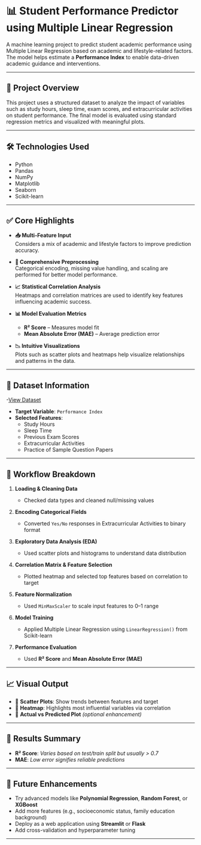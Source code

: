 # 📊 Student Performance Predictor using Multiple Linear Regression

A machine learning project to predict student academic performance using Multiple Linear Regression based on academic and lifestyle-related factors. The model helps estimate a **Performance Index** to enable data-driven academic guidance and interventions.

---

## 📝 Project Overview

This project uses a structured dataset to analyze the impact of variables such as study hours, sleep time, exam scores, and extracurricular activities on student performance. The final model is evaluated using standard regression metrics and visualized with meaningful plots.

---

## 🛠️ Technologies Used

- Python
- Pandas
- NumPy
- Matplotlib
- Seaborn
- Scikit-learn

---

## ✅ Core Highlights

- **📥 Multi-Feature Input**  
  Considers a mix of academic and lifestyle factors to improve prediction accuracy.

- **🧹 Comprehensive Preprocessing**  
  Categorical encoding, missing value handling, and scaling are performed for better model performance.

- **📈 Statistical Correlation Analysis**  
  Heatmaps and correlation matrices are used to identify key features influencing academic success.

- **📊 Model Evaluation Metrics**  
  - **R² Score** – Measures model fit  
  - **Mean Absolute Error (MAE)** – Average prediction error

- **📉 Intuitive Visualizations**  
  Plots such as scatter plots and heatmaps help visualize relationships and patterns in the data.

---

## 📂 Dataset Information

-[View Dataset](https://github.com/sahithi-220/Student-Performance-Analysis-uisng-Multiple-Linear-Regression/blob/main/Student_Performance.csv)

- **Target Variable**: `Performance Index`
- **Selected Features**:
  - Study Hours
  - Sleep Time
  - Previous Exam Scores
  - Extracurricular Activities
  - Practice of Sample Question Papers

---

## 🔁 Workflow Breakdown

1. **Loading & Cleaning Data**
   - Checked data types and cleaned null/missing values

2. **Encoding Categorical Fields**
   - Converted `Yes/No` responses in Extracurricular Activities to binary format

3. **Exploratory Data Analysis (EDA)**
   - Used scatter plots and histograms to understand data distribution

4. **Correlation Matrix & Feature Selection**
   - Plotted heatmap and selected top features based on correlation to target

5. **Feature Normalization**
   - Used `MinMaxScaler` to scale input features to 0–1 range

6. **Model Training**
   - Applied Multiple Linear Regression using `LinearRegression()` from Scikit-learn

7. **Performance Evaluation**
   - Used **R² Score** and **Mean Absolute Error (MAE)**

---

## 📈 Visual Output

- 🔹 **Scatter Plots**: Show trends between features and target
- 🔹 **Heatmap**: Highlights most influential variables via correlation
- 🔹 **Actual vs Predicted Plot** *(optional enhancement)*

---

## 🧪 Results Summary

- **R² Score**: *Varies based on test/train split but usually > 0.7*
- **MAE**: *Low error signifies reliable predictions*

---

## 🔮 Future Enhancements

- Try advanced models like **Polynomial Regression**, **Random Forest**, or **XGBoost**
- Add more features (e.g., socioeconomic status, family education background)
- Deploy as a web application using **Streamlit** or **Flask**
- Add cross-validation and hyperparameter tuning

---
